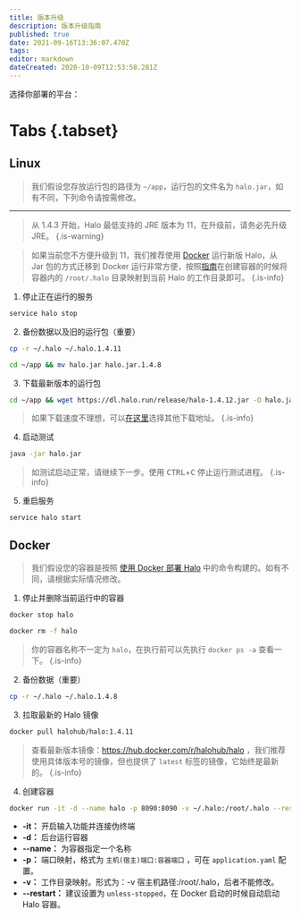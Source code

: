 ```yaml
---
title: 版本升级
description: 版本升级指南
published: true
date: 2021-09-16T13:36:07.470Z
tags: 
editor: markdown
dateCreated: 2020-10-09T12:53:58.281Z
---
```


选择你部署的平台：

# Tabs {.tabset}
## Linux <i class="mdi mdi-ubuntu"></i>

> 我们假设您存放运行包的路径为 `~/app`，运行包的文件名为 `halo.jar`，如有不同，下列命令请按需修改。

---

> 从 1.4.3 开始，Halo 最低支持的 JRE 版本为 11，在升级前，请务必先升级 JRE。
{.is-warning}

> 如果当前您不方便升级到 11，我们推荐使用 [Docker](/install/docker) 运行新版 Halo，从 Jar 包的方式迁移到 Docker 运行非常方便，按照[指南](/install/docker)在创建容器的时候将容器内的 `/root/.halo` 目录映射到当前 Halo 的工作目录即可。
{.is-info}

1. 停止正在运行的服务

```bash
service halo stop
```

2. 备份数据以及旧的运行包（重要）

```bash
cp -r ~/.halo ~/.halo.1.4.11
```

```bash
cd ~/app && mv halo.jar halo.jar.1.4.8
```

3. 下载最新版本的运行包

```bash
cd ~/app && wget https://dl.halo.run/release/halo-1.4.12.jar -O halo.jar
```

> 如果下载速度不理想，可以[在这里](/install/downloads)选择其他下载地址。
{.is-info}


4. 启动测试

```bash
java -jar halo.jar
```

> 如测试启动正常，请继续下一步。使用 <kbd>CTRL</kbd>+<kbd>C</kbd> 停止运行测试进程。
{.is-info}

5. 重启服务

```
service halo start
```


## Docker <i class="mdi mdi-docker"></i>

> 我们假设您的容器是按照 [使用 Docker 部署 Halo](https://docs.halo.run/install/docker) 中的命令构建的。如有不同，请根据实际情况修改。

1. 停止并删除当前运行中的容器

```bash
docker stop halo
```

```bash
docker rm -f halo
```

> 你的容器名称不一定为 `halo`，在执行前可以先执行 `docker ps -a` 查看一下。
{.is-info}

2. 备份数据（重要）

```bash
cp -r ~/.halo ~/.halo.1.4.8
```

3. 拉取最新的 Halo 镜像

```bash
docker pull halohub/halo:1.4.11
```

> 查看最新版本镜像：https://hub.docker.com/r/halohub/halo ，我们推荐使用具体版本号的镜像，但也提供了 `latest` 标签的镜像，它始终是最新的。
{.is-info}

4. 创建容器

```bash
docker run -it -d --name halo -p 8090:8090 -v ~/.halo:/root/.halo --restart=unless-stopped halohub/halo:1.4.11
```
- **-it：** 开启输入功能并连接伪终端
- **-d：** 后台运行容器
- **--name：** 为容器指定一个名称
- **-p：** 端口映射，格式为 `主机(宿主)端口:容器端口` ，可在 `application.yaml` 配置。
- **-v：** 工作目录映射。形式为：-v 宿主机路径:/root/.halo，后者不能修改。
- **--restart：** 建议设置为 `unless-stopped`，在 Docker 启动的时候自动启动 Halo 容器。